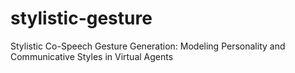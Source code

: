 # stylistic-gesture
Stylistic Co-Speech Gesture Generation: Modeling Personality and Communicative Styles in Virtual Agents
